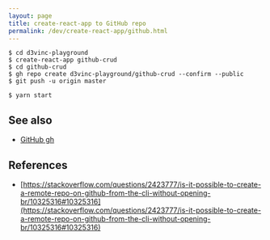 ```yaml
---
layout: page
title: create-react-app to GitHub repo
permalink: /dev/create-react-app/github.html
---
```


```
$ cd d3vinc-playground
$ create-react-app github-crud
$ cd github-crud
$ gh repo create d3vinc-playground/github-crud --confirm --public
$ git push -u origin master

$ yarn start
```

## See also

* [GitHub gh](/dev/github/gh.html)

## References

* [https://stackoverflow.com/questions/2423777/is-it-possible-to-create-a-remote-repo-on-github-from-the-cli-without-opening-br/10325316#10325316](https://stackoverflow.com/questions/2423777/is-it-possible-to-create-a-remote-repo-on-github-from-the-cli-without-opening-br/10325316#10325316)
